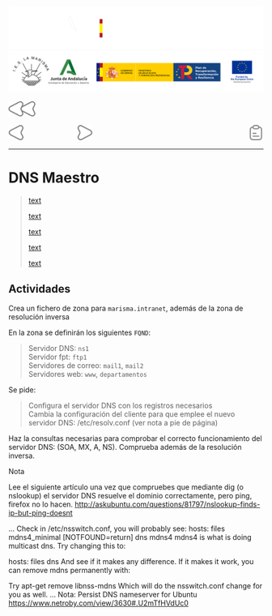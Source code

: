 ![](/.resGen/_bannerD.png#gh-dark-mode-only)
![](/.resGen/_bannerL.png#gh-light-mode-only)

<a href="/Tema2/readme.md"><img src="/.resGen/_back.svg" width="52.5"></a>

<a href="5.md"><img src="/.resGen/_arrow_r.svg" width="30"></a>
&emsp;&emsp;&emsp;&emsp;&emsp;&emsp;&emsp;
<a href="7.md"><img src="/.resGen/_arrow.svg" width="30"></a>
<a href="6.1.md"><img src="/.resGen/_notes.svg" width="30" align="right"></a>

---

# DNS Maestro

> [text](https://www.digitalocean.com/community/tutorials/how-to-configure-bind-as-an-authoritative-only-dns-server-on-ubuntu-14-04)
> 
> [text](http://www.zytrax.com/books/dns/ch6/)
> 
> [text](https://help.ubuntu.com/community/BIND9ServerHowto)
> 
> [text](http://askubuntu.com/questions/81797/nslookup-finds-ip-but-ping-doesnt)
> 
> [text](https://www.netroby.com/view/3630#.U2mTfHVdUc0)


## Actividades

Crea un fichero de zona para `marisma.intranet`, además de la zona de resolución inversa

En la zona se definirán los siguientes `FQND`:
> Servidor DNS: `ns1` <br>
> Servidor fpt: `ftp1` <br>
> Servidores de correo: `mail1`, `mail2` <br>
> Servidores web: `www`, `departamentos`

Se pide:

> Configura el servidor DNS con los registros necesarios <br>
> Cambia la configuración del cliente para que emplee el nuevo servidor DNS: /etc/resolv.conf (ver nota a pie de página)

Haz la consultas necesarias para comprobar el correcto funcionamiento del servidor DNS:
(SOA, MX, A, NS). Comprueba además de la resolución inversa.

Nota

Lee el siguiente artículo una vez que compruebes que mediante dig (o nslookup) el servidor DNS resuelve el dominio correctamente, pero ping, firefox no lo hacen.
http://askubuntu.com/questions/81797/nslookup-finds-ip-but-ping-doesnt

...
Check in /etc/nsswitch.conf, you will probably see:
hosts: files mdns4_minimal [NOTFOUND=return] dns mdns4
mdns4 is what is doing multicast dns. Try changing this to:

hosts: files dns
And see if it makes any difference. If it makes it work, you can remove mdns permanently with:

Try apt-get remove libnss-mdns
Which will do the nsswitch.conf change for you as well.
…
Nota: Persist DNS nameserver for Ubuntu
https://www.netroby.com/view/3630#.U2mTfHVdUc0
